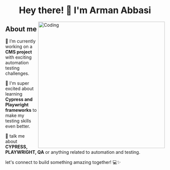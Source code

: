 <h1 align="center">Hey there! 👋 I'm Arman Abbasi</h1>
<img align="right" alt="Coding" width="400" src="https://dresma.ai/wp-content/uploads/2022/01/QA-Automation-EngineerMW.gif">

## About me

🔭 I’m currently working on a **CMS project** with exciting automation testing challenges.

🌱 I'm super excited about learning **Cypress and Playwright frameworks** to make my testing skills even better.

💬 talk me about **CYPRESS, PLAYWRIGHT, QA** or anything related to automation and testing.

let's connect to build something amazing together! 💻✨
